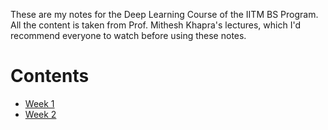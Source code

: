 These are my notes for the Deep Learning Course of the IITM BS Program. All the content is taken from Prof. Mithesh Khapra's lectures, which I'd recommend everyone to watch before using these notes.

# Contents
- [Week 1](https://anigaut.github.io/IITMBS-Notes/Deep-Learning/Week-1/)
- [Week 2](https://anigaut.github.io/IITMBS-Notes/Deep-Learning/Week-2/)




